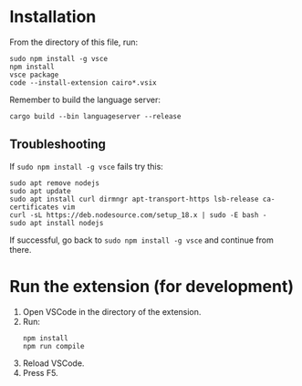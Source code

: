 # Installation

From the directory of this file, run:
```
sudo npm install -g vsce
npm install
vsce package
code --install-extension cairo*.vsix
```

Remember to build the language server:
```
cargo build --bin languageserver --release
```

## Troubleshooting

If `sudo npm install -g vsce` fails try this:
```
sudo apt remove nodejs
sudo apt update
sudo apt install curl dirmngr apt-transport-https lsb-release ca-certificates vim
curl -sL https://deb.nodesource.com/setup_18.x | sudo -E bash -
sudo apt install nodejs
```
If successful, go back to `sudo npm install -g vsce` and continue from there.

# Run the extension (for development)

1. Open VSCode in the directory of the extension.
2. Run:
   ```
   npm install
   npm run compile
   ```
3. Reload VSCode.
4. Press F5.
